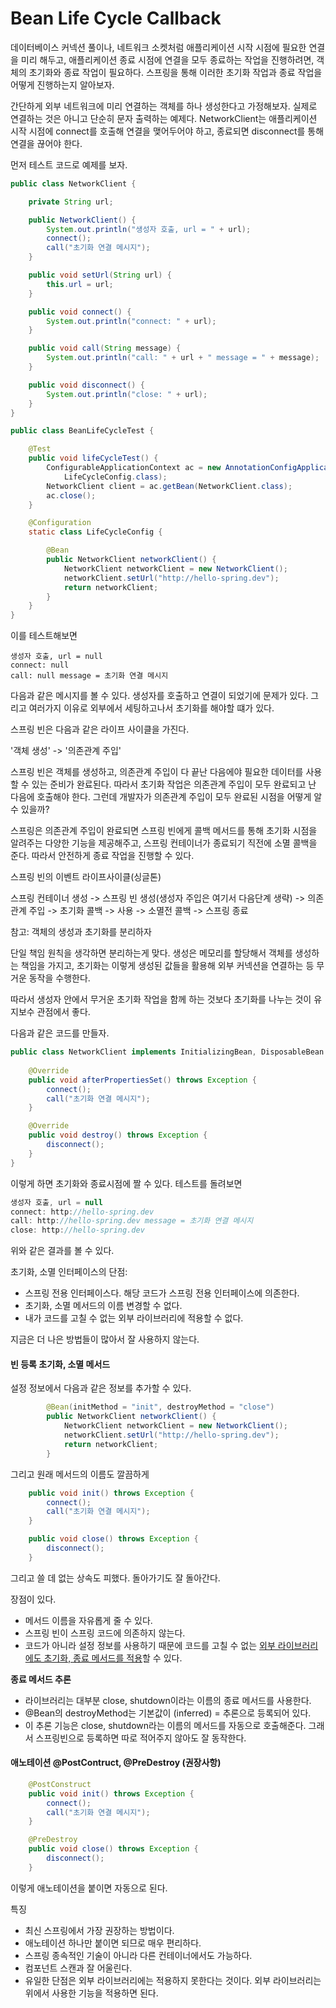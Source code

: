 # Bean Life Cycle Callback



데이터베이스 커넥션 풀이나, 네트워크 소켓처럼 애플리케이션 시작 시점에 필요한 연결을 미리 해두고, 애플리케이션 종료 시점에 연결을 모두 종료하는 작업을 진행하려면, 객체의 초기화와 종료 작업이 필요하다. 스프링을 통해 이러한 초기화 작업과 종료 작업을 어떻게 진행하는지 알아보자.



간단하게 외부 네트워크에 미리 연결하는 객체를 하나 생성한다고 가정해보자. 실제로 연결하는 것은 아니고 단순히 문자 출력하는 예제다. NetworkClient는 애플리케이션 시작 시점에 connect를 호출해 연결을 맺어두어야 하고, 종료되면 disconnect를 통해 연결을 끊어야 한다.



먼저 테스트 코드로 예제를 보자.

```java
public class NetworkClient {

	private String url;

	public NetworkClient() {
		System.out.println("생성자 호출, url = " + url);
		connect();
		call("초기화 연결 메시지");
	}

	public void setUrl(String url) {
		this.url = url;
	}

	public void connect() {
		System.out.println("connect: " + url);
	}

	public void call(String message) {
		System.out.println("call: " + url + " message = " + message);
	}

	public void disconnect() {
		System.out.println("close: " + url);
	}
}

public class BeanLifeCycleTest {

	@Test
	public void lifeCycleTest() {
		ConfigurableApplicationContext ac = new AnnotationConfigApplicationContext(
			LifeCycleConfig.class);
		NetworkClient client = ac.getBean(NetworkClient.class);
		ac.close();
	}

	@Configuration
	static class LifeCycleConfig {

		@Bean
		public NetworkClient networkClient() {
			NetworkClient networkClient = new NetworkClient();
			networkClient.setUrl("http://hello-spring.dev");
			return networkClient;
		}
	}
}
```

이를 테스트해보면

```
생성자 호출, url = null
connect: null
call: null message = 초기화 연결 메시지
```

다음과 같은 메시지를 볼 수 있다. 생성자를 호출하고 연결이 되었기에 문제가 있다. 그리고 여러가지 이유로 외부에서 세팅하고나서 초기화를 해야할 떄가 있다.



스프링 빈은 다음과 같은 라이프 사이클을 가진다.

'객체 생성' -> '의존관계 주입'

스프링 빈은 객체를 생성하고, 의존관계 주입이 다 끝난 다음에야 필요한 데이터를 사용할 수 있는 준비가 완료된다. 따라서 초기화 작업은 의존관계 주입이 모두 완료되고 난 다음에 호출해야 한다. 그런데 개발자가 의존관계 주입이 모두 완료된 시점을 어떻게 알 수 있을까?

스프링은 의존관계 주입이 완료되면 스프링 빈에게 콜백 메서드를 통해 초기화 시점을 알려주는 다양한 기능을 제공해주고, 스프링 컨테이너가 종료되기 직전에 소멸 콜백을 준다. 따라서 안전하게 종료 작업을 진행할 수 있다.



스프링 빈의 이벤트 라이프사이클(싱글톤)

스프링 컨테이너 생성 -> 스프링 빈 생성(생성자 주입은 여기서 다음단계 생략) -> 의존관계 주입 -> 초기화 콜백 -> 사용 -> 소멸전 콜백 -> 스프링 종료



참고: 객체의 생성과 초기화를 분리하자

단일 책임 원칙을 생각하면 분리하는게 맞다. 생성은 메모리를 할당해서 객체를 생성하는 책임을 가지고, 초기화는 이렇게 생성된 값들을 활용해 외부 커넥션을 연결하는 등 무거운 동작을 수행한다.

따라서 생성자 안에서 무거운 초기화 작업을 함께 하는 것보다 초기화를 나누는 것이 유지보수 관점에서 좋다.



다음과 같은 코드를 만들자.

```java
public class NetworkClient implements InitializingBean, DisposableBean {
  
	@Override
	public void afterPropertiesSet() throws Exception {
		connect();
		call("초기화 연결 메시지");
	}

	@Override
	public void destroy() throws Exception {
		disconnect();
	}
}

```

이렇게 하면 초기화와 종료시점에 짤 수 있다. 테스트를 돌려보면

```java
생성자 호출, url = null
connect: http://hello-spring.dev
call: http://hello-spring.dev message = 초기화 연결 메시지
close: http://hello-spring.dev
```

위와 같은 결과를 볼 수 있다.



초기화, 소멸 인터페이스의 단점:

- 스프링 전용 인터페이스다. 해당 코드가 스프링 전용 인터페이스에 의존한다.
- 초기화, 소멸 메서드의 이름 변경할 수 없다.
- 내가 코드를 고칠 수 없는 외부 라이브러리에 적용할 수 없다.

지금은 더 나은 방법들이 많아서 잘 사용하지 않는다.



#### 빈 등록 초기화, 소멸 메서드

설정 정보에서 다음과 같은 정보를 추가할 수 있다.

```java
		@Bean(initMethod = "init", destroyMethod = "close")
		public NetworkClient networkClient() {
			NetworkClient networkClient = new NetworkClient();
			networkClient.setUrl("http://hello-spring.dev");
			return networkClient;
		}
```

그리고 원래 메서드의 이름도 깔끔하게

```java
	public void init() throws Exception {
		connect();
		call("초기화 연결 메시지");
	}

	public void close() throws Exception {
		disconnect();
	}
```

그리고 쓸 데 없는 상속도 피했다. 돌아가기도 잘 돌아간다.

장점이 있다.

- 메서드 이름을 자유롭게 줄 수 있다.
- 스프링 빈이 스프링 코드에 의존하지 않는다.
- 코드가 아니라 설정 정보를 사용하기 때문에 코드를 고칠 수 없는 <u>외부 라이브러리에도 초기화, 종료 메서드를 적용</u>할 수 있다.



**종료 메서드 추론**

- 라이브러리는 대부분 close, shutdown이라는 이름의 종료 메서드를 사용한다.
- @Bean의 destroyMethod는 기본값이 (inferred) = 추론으로 등록되어 있다.
- 이 추론 기능은 close, shutdown라는 이름의 메서드를 자동으로 호출해준다. 그래서 스프링빈으로 등록하면 따로 적어주지 않아도 잘 동작한다.



#### 애노테이션 @PostContruct, @PreDestroy (권장사항)

```java
	@PostConstruct
	public void init() throws Exception {
		connect();
		call("초기화 연결 메시지");
	}

	@PreDestroy
	public void close() throws Exception {
		disconnect();
	}
```

이렇게 애노테이션을 붙이면 자동으로 된다.

특징

- 최신 스프링에서 가장 권장하는 방법이다.
- 애노테이션 하나만 붙이면 되므로 매우 편리하다.
- 스프링 종속적인 기술이 아니라 다른 컨테이너에서도 가능하다.
- 컴포넌트 스캔과 잘 어울린다.
- 유일한 단점은 외부 라이브러리에는 적용하지 못한다는 것이다. 외부 라이브러리는 위에서 사용한 기능을 적용하면 된다.


